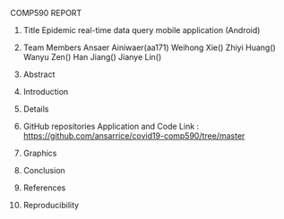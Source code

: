 COMP590 REPORT
1.	Title
Epidemic real-time data query mobile application (Android)
2.	Team Members
Ansaer Ainiwaer(aa171)
Weihong Xie()
Zhiyi Huang()
Wanyu Zen()
Han Jiang()
Jianye Lin()

3.	Abstract
4.	Introduction
5.	Details
6.	GitHub repositories
Application and Code Link :
https://github.com/ansarrice/covid19-comp590/tree/master
7.	Graphics
8.	Conclusion
9.	References
10.	Reproducibility
